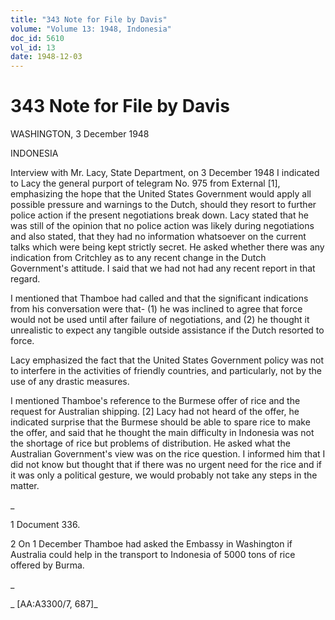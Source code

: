 ```yaml
---
title: "343 Note for File by Davis"
volume: "Volume 13: 1948, Indonesia"
doc_id: 5610
vol_id: 13
date: 1948-12-03
---
```


# 343 Note for File by Davis

WASHINGTON, 3 December 1948

INDONESIA

Interview with Mr. Lacy, State Department, on 3 December 1948 I indicated to Lacy the general purport of telegram No. 975 from External [1], emphasizing the hope that the United States Government would apply all possible pressure and warnings to the Dutch, should they resort to further police action if the present negotiations break down. Lacy stated that he was still of the opinion that no police action was likely during negotiations and also stated, that they had no information whatsoever on the current talks which were being kept strictly secret. He asked whether there was any indication from Critchley as to any recent change in the Dutch Government's attitude. I said that we had not had any recent report in that regard.

I mentioned that Thamboe had called and that the significant indications from his conversation were that- (1) he was inclined to agree that force would not be used until after failure of negotiations, and (2) he thought it unrealistic to expect any tangible outside assistance if the Dutch resorted to force.

Lacy emphasized the fact that the United States Government policy was not to interfere in the activities of friendly countries, and particularly, not by the use of any drastic measures.

I mentioned Thamboe's reference to the Burmese offer of rice and the request for Australian shipping. [2] Lacy had not heard of the offer, he indicated surprise that the Burmese should be able to spare rice to make the offer, and said that he thought the main difficulty in Indonesia was not the shortage of rice but problems of distribution. He asked what the Australian Government's view was on the rice question. I informed him that I did not know but thought that if there was no urgent need for the rice and if it was only a political gesture, we would probably not take any steps in the matter.

_

1 Document 336.

2 On 1 December Thamboe had asked the Embassy in Washington if Australia could help in the transport to Indonesia of 5000 tons of rice offered by Burma.

_

_ [AA:A3300/7, 687]_
